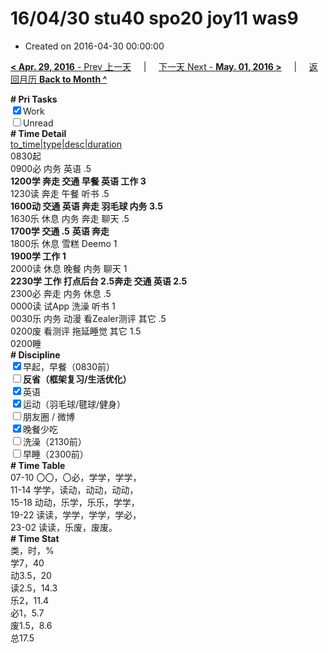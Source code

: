 # 16/04/30 stu40 spo20 joy11 was9

- Created on 2016-04-30 00:00:00

[**< Apr. 29, 2016** - Prev 上一天](_archived/lifelogs/2016/04/d29.md) &nbsp; &nbsp; | &nbsp; &nbsp; [下一天 Next - **May. 01, 2016 >**](_archived/lifelogs/2016/05/d01.md) &nbsp; &nbsp; |  &nbsp; &nbsp; [返回月历 **Back to Month ^**](_archived/lifelogs/2016/04/index.md)
<br/><div><b># Pri Tasks</b></div><div><input checked="true" type="checkbox"/>Work</div><div><input type="checkbox"/>Unread</div><div><b># Time Detail</b></div><div><u>to_time|type|desc|duration</u></div><div>0830起</div><div>0900必 内务 英语 .5</div><div><b>1200学 奔走 交通 早餐 英语 工作 3</b></div><div>1230读 奔走 午餐 听书 .5</div><div><b>1600动 交通 英语 奔走 羽毛球 内务 3.5</b></div><div>1630乐 休息 内务 奔走 聊天 .5</div><div><b>1700学 交通 .5</b> <b>英语 </b><b>奔走</b></div><div>1800乐 休息 雪糕 Deemo 1</div><div><b>1900学 工作 1</b></div><div>2000读 休息 晚餐 内务 聊天 1</div><div><b>2230学 工作 打点后台 2.5</b><b>奔走 交通 英语 2.5</b></div><div>2300必 奔走 内务 休息 .5</div><div>0000读 试App 洗澡 听书 1</div><div>0030乐 内务 动漫 看Zealer测评 其它 .5</div><div>0200废 看测评 拖延睡觉 其它 1.5</div><div>0200睡</div><div><b># Discipline</b></div><div><input checked="true" type="checkbox"/>早起，早餐（0830前）</div><div><b><input type="checkbox"/></b><b>反省（框架复习/生活优化）</b></div><div><input checked="true" type="checkbox"/>英语</div><div><input checked="true" type="checkbox"/>运动（羽毛球/毽球/健身）</div><div><input type="checkbox"/>朋友圈 / 微博</div><div><input checked="true" type="checkbox"/>晚餐少吃</div><div><input type="checkbox"/>洗澡（2130前）</div><div><input type="checkbox"/>早睡（2300前）</div><div><b># Time Table</b></div><div>07-10 〇〇，〇必，学学，学学，</div><div>11-14 学学，读动，动动，动动，</div><div>15-18 动动，乐学，乐乐，学学，</div><div>19-22 读读，学学，学学，学必，</div><div>23-02 读读，乐废，废废。</div><div><b># Time Stat</b></div><div>类，时，%</div><div>学7，40</div><div>动3.5，20</div><div>读2.5，14.3</div><div>乐2，11.4</div><div>必1，5.7</div><div>废1.5，8.6</div><div>总17.5</div>
